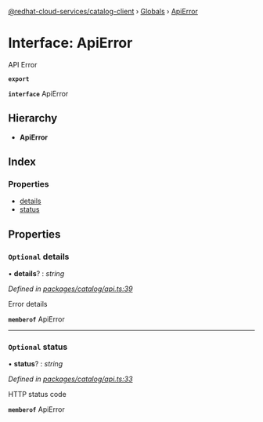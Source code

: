 [@redhat-cloud-services/catalog-client](../README.md) › [Globals](../globals.md) › [ApiError](apierror.md)

# Interface: ApiError

API Error

**`export`** 

**`interface`** ApiError

## Hierarchy

* **ApiError**

## Index

### Properties

* [details](apierror.md#optional-details)
* [status](apierror.md#optional-status)

## Properties

### `Optional` details

• **details**? : *string*

*Defined in [packages/catalog/api.ts:39](https://github.com/leSamo/javascript-clients/blob/master/packages/catalog/api.ts#L39)*

Error details

**`memberof`** ApiError

___

### `Optional` status

• **status**? : *string*

*Defined in [packages/catalog/api.ts:33](https://github.com/leSamo/javascript-clients/blob/master/packages/catalog/api.ts#L33)*

HTTP status code

**`memberof`** ApiError
